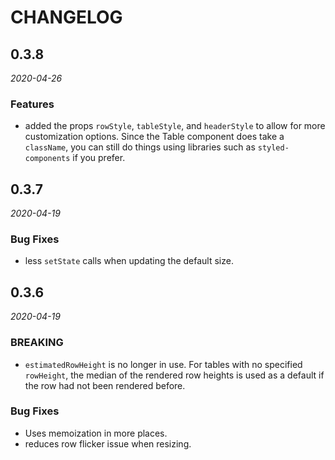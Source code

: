 # CHANGELOG

## 0.3.8
*2020-04-26*

### Features
* added the props `rowStyle`, `tableStyle`, and `headerStyle` to allow for more customization options. Since the Table component does take a `className`, you can still do things using libraries such as `styled-components` if you prefer.

## 0.3.7
*2020-04-19*

### Bug Fixes
* less `setState` calls when updating the default size.

## 0.3.6
*2020-04-19*

### BREAKING
* `estimatedRowHeight` is no longer in use. For tables with no specified `rowHeight`, the median of the rendered row heights is used as a default if the row had not been rendered before.

### Bug Fixes
* Uses memoization in more places.
* reduces row flicker issue when resizing.
